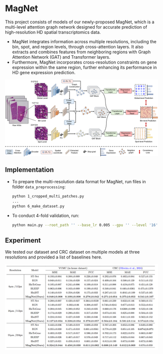 # MagNet

This project consists of models of our newly-proposed MagNet, which is a multi-level attention graph network designed for accurate prediction of high-resolution HD spatial transcriptomics data.

- MagNet integrates information across multiple resolutions, including the bin, spot, and region levels, through cross-attention layers. It also extracts and combines features from neighboring regions with Graph Attention Network (GAT) and Transformer layers. 
- Furthermore, MagNet incorporates cross-resolution constraints on gene expression within the same region, further enhancing its performance in HD gene expression prediction.



![Figure2_framework](./Figure/Figure2_framework.png)

## Implementation

- To prepare the multi-resolution data format for MagNet, run files in folder `data_preprocessing`:

  ```bash
  python 1_cropped_multi_patches.py
  ...
  python 6_make_dataset.py
  ```

- To conduct 4-fold validation, run:

  ```bash
  python main.py --root_path '' --base_lr 0.005 --gpu '' --level '16' --batch_size 256
  ```

## Experiment

We tested our dataset and CRC dataset on multiple models at three resolutions and provided a list of baselines here.

![Figure_results](./Figure/Figure_results.png)
